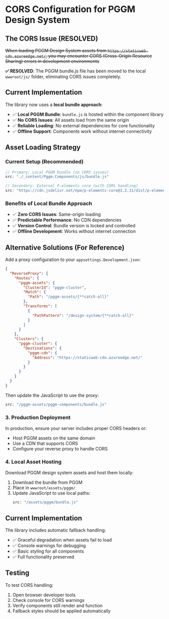 # CORS Configuration for PGGM Design System

## The CORS Issue (RESOLVED)

~~When loading PGGM Design System assets from `https://staticweb-cdn.azureedge.net/`, you may encounter CORS (Cross-Origin Resource Sharing) errors in development environments~~

**✅ RESOLVED**: The PGGM bundle.js file has been moved to the local `wwwroot/js/` folder, eliminating CORS issues completely.

## Current Implementation

The library now uses a **local bundle approach**:
- ✅ **Local PGGM Bundle**: `bundle.js` is hosted within the component library
- ✅ **No CORS Issues**: All assets load from the same origin
- ✅ **Reliable Loading**: No external dependencies for core functionality
- ✅ **Offline Support**: Components work without internet connectivity

## Asset Loading Strategy

### Current Setup (Recommended)
```javascript
// Primary: Local PGGM bundle (no CORS issues)
src: "./_content/Pggm.Components/js/bundle.js"

// Secondary: External P-elements core (with CORS handling)
src: "https://cdn.jsdelivr.net/npm/p-elements-core@1.2.31/dist/p-elements-core-modern.min.js"
```

### Benefits of Local Bundle Approach
- ✅ **Zero CORS Issues**: Same-origin loading
- ✅ **Predictable Performance**: No CDN dependencies
- ✅ **Version Control**: Bundle version is locked and controlled
- ✅ **Offline Development**: Works without internet connection

## Alternative Solutions (For Reference)

Add a proxy configuration to your `appsettings.Development.json`:

```json
{
  "ReverseProxy": {
    "Routes": {
      "pggm-assets": {
        "ClusterId": "pggm-cluster",
        "Match": {
          "Path": "/pggm-assets/{**catch-all}"
        },
        "Transforms": [
          {
            "PathPattern": "/design-system/{**catch-all}"
          }
        ]
      }
    },
    "Clusters": {
      "pggm-cluster": {
        "Destinations": {
          "pggm-cdn": {
            "Address": "https://staticweb-cdn.azureedge.net/"
          }
        }
      }
    }
  }
}
```

Then update the JavaScript to use the proxy:
```javascript
src: "/pggm-assets/pggm-components/bundle.js"
```

### 3. **Production Deployment**
In production, ensure your server includes proper CORS headers or:
- Host PGGM assets on the same domain
- Use a CDN that supports CORS
- Configure your reverse proxy to handle CORS

### 4. **Local Asset Hosting**
Download PGGM design system assets and host them locally:

1. Download the bundle from PGGM
2. Place in `wwwroot/assets/pggm/`
3. Update JavaScript to use local paths:
   ```javascript
   src: "/assets/pggm/bundle.js"
   ```

## Current Implementation

The library includes automatic fallback handling:
- ✅ Graceful degradation when assets fail to load
- ✅ Console warnings for debugging
- ✅ Basic styling for all components
- ✅ Full functionality preserved

## Testing

To test CORS handling:
1. Open browser developer tools
2. Check console for CORS warnings
3. Verify components still render and function
4. Fallback styles should be applied automatically
